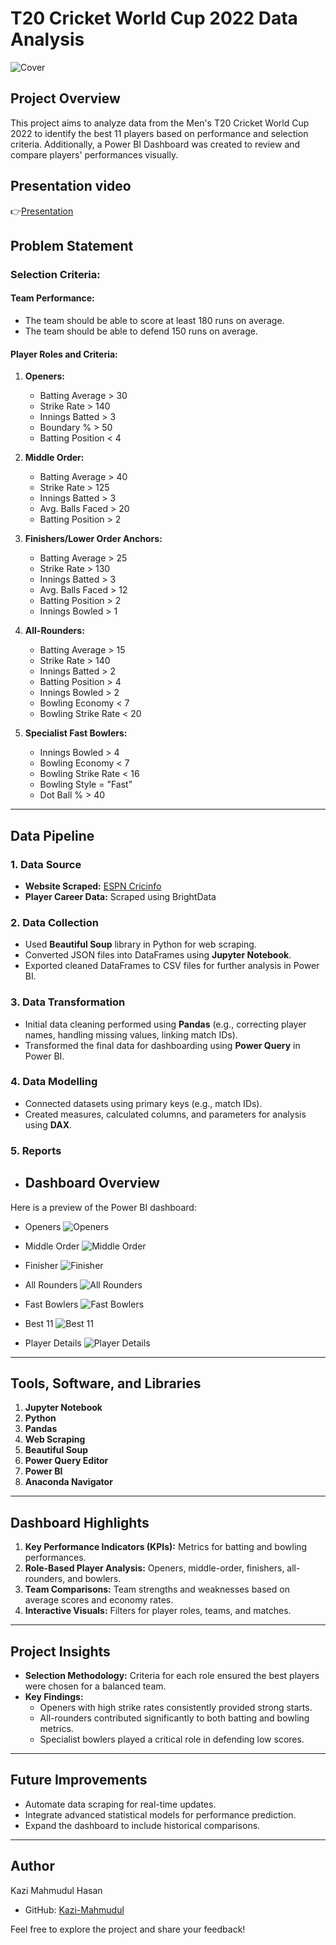 # T20 Cricket World Cup 2022 Data Analysis
![Cover](https://i.postimg.cc/43LVPQyx/T20-World-Cup-2022-Australia-England.jpg)

## Project Overview
This project aims to analyze data from the Men's T20 Cricket World Cup 2022 to identify the best 11 players based on performance and selection criteria. Additionally, a Power BI Dashboard was created to review and compare players' performances visually.

## Presentation video
👉[Presentation](https://youtu.be/w-nLHcboaaQ?si=Jb4YkxwNqr1KuNFN)

## Problem Statement

### Selection Criteria:
#### Team Performance:
- The team should be able to score at least 180 runs on average.
- The team should be able to defend 150 runs on average.

#### Player Roles and Criteria:
1. **Openers:**
   - Batting Average > 30
   - Strike Rate > 140
   - Innings Batted > 3
   - Boundary % > 50
   - Batting Position < 4

2. **Middle Order:**
   - Batting Average > 40
   - Strike Rate > 125
   - Innings Batted > 3
   - Avg. Balls Faced > 20
   - Batting Position > 2

3. **Finishers/Lower Order Anchors:**
   - Batting Average > 25
   - Strike Rate > 130
   - Innings Batted > 3
   - Avg. Balls Faced > 12
   - Batting Position > 2
   - Innings Bowled > 1

4. **All-Rounders:**
   - Batting Average > 15
   - Strike Rate > 140
   - Innings Batted > 2
   - Batting Position > 4
   - Innings Bowled > 2
   - Bowling Economy < 7
   - Bowling Strike Rate < 20

5. **Specialist Fast Bowlers:**
   - Innings Bowled > 4
   - Bowling Economy < 7
   - Bowling Strike Rate < 16
   - Bowling Style = "Fast"
   - Dot Ball % > 40

---

## Data Pipeline
### 1. **Data Source**
- **Website Scraped:** [ESPN Cricinfo](https://www.espncricinfo.com)
- **Player Career Data:** Scraped using BrightData

### 2. **Data Collection**
- Used **Beautiful Soup** library in Python for web scraping.
- Converted JSON files into DataFrames using **Jupyter Notebook**.
- Exported cleaned DataFrames to CSV files for further analysis in Power BI.

### 3. **Data Transformation**
- Initial data cleaning performed using **Pandas** (e.g., correcting player names, handling missing values, linking match IDs).
- Transformed the final data for dashboarding using **Power Query** in Power BI.

### 4. **Data Modelling**
- Connected datasets using primary keys (e.g., match IDs).
- Created measures, calculated columns, and parameters for analysis using **DAX**.

### 5. **Reports**
- ## Dashboard Overview
Here is a preview of the Power BI dashboard:
- Openers
![Openers](https://i.postimg.cc/NfzDGYB0/t20-wc-dashboard-page-0001.jpg)

- Middle Order
![Middle Order](https://i.postimg.cc/Hk82VKk9/t20-wc-dashboard-page-0002.jpg)

- Finisher
![Finisher](https://i.postimg.cc/fLDjqRj8/t20-wc-dashboard-page-0003.jpg)

- All Rounders
![All Rounders](https://i.postimg.cc/7hL1DtR7/t20-wc-dashboard-page-0004.jpg)

- Fast Bowlers
![Fast Bowlers](https://i.postimg.cc/d3S20mMf/t20-wc-dashboard-page-0005.jpg)

- Best 11
![Best 11](https://i.postimg.cc/bvjQdwMq/t20-wc-dashboard-page-0006.jpg)

- Player Details
![Player Details](https://i.postimg.cc/MT6Vbrq4/Screenshot-104.png)

---

## Tools, Software, and Libraries
1. **Jupyter Notebook**
2. **Python**
3. **Pandas**
4. **Web Scraping**
5. **Beautiful Soup**
6. **Power Query Editor**
7. **Power BI**
8. **Anaconda Navigator**

---

## Dashboard Highlights
1. **Key Performance Indicators (KPIs):** Metrics for batting and bowling performances.
2. **Role-Based Player Analysis:** Openers, middle-order, finishers, all-rounders, and bowlers.
3. **Team Comparisons:** Team strengths and weaknesses based on average scores and economy rates.
4. **Interactive Visuals:** Filters for player roles, teams, and matches.

---

## Project Insights
- **Selection Methodology:** Criteria for each role ensured the best players were chosen for a balanced team.
- **Key Findings:** 
   - Openers with high strike rates consistently provided strong starts.
   - All-rounders contributed significantly to both batting and bowling metrics.
   - Specialist bowlers played a critical role in defending low scores.

---

## Future Improvements
- Automate data scraping for real-time updates.
- Integrate advanced statistical models for performance prediction.
- Expand the dashboard to include historical comparisons.

---

## Author
Kazi Mahmudul Hasan 
- GitHub: [Kazi-Mahmudul](https://github.com/Kazi-Mahmudul)  

Feel free to explore the project and share your feedback!
